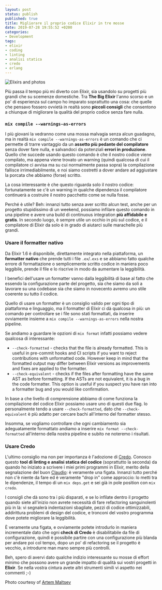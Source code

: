 ```yaml
---
layout: post
status: publish
published: true
title: Migliorare il proprio codice Elixir in tre mosse
date: 2019-07-28 19:55:52 +0200
categories:
- Development
tags:
- elixir
- coding
- linting
- analisi statica
- credo
- erlang
---
```


![Elixirs and photos](https://gitlab.com/dottorblaster/blog-images/raw/master/images/artem-maltsev-3n7DdlkMfEg-unsplash.jpg)

Più passa il tempo più mi diverto con Elixir, sia usandolo su progetti più grandi che su scemenze domestiche. Tra **The Big Elixir** l'anno scorso e un po' di esperienza sul campo ho imparato soprattutto una cosa: che quelle che pensavo fossero ovvietà in realtà sono **piccoli consigli** che consentono a chiunque di migliorare la qualità del proprio codice senza fare nulla.

### `mix compile --warnings-as-errors`
I più giovani la vedranno come una mossa malvagia senza alcun guadagno, ma in realtà `mix compile --warnings-as-errors` è un comando che ci permette di trarre vantaggio da un **assetto più pedante del compilatore** senza dover fare nulla, e salvandoci da potenziali **errori in produzione**. Quello che succede usando questo comando è che il nostro codice viene compilato, ma appena viene trovato un warning (quindi qualcosa di cui il compilatore ci avvisa ma su cui normalmente passa sopra) la compilazione fallisce irrimediabilmente, e noi siamo costretti a dover andare ad aggiustare la porcata che abbiamo (forse) scritto.

La cosa interessante è che questo riguarda solo il nostro codice: fortunatamente se c'è un warning in qualche dipendenza il compilatore continuerà a costruire il nostro pacchetto come se nulla fosse.

Perché è utile? Beh: innanzi tutto senza aver scritto alcun test, anche per un progetto stupidissimo di un weekend, possiamo infilare questo comando in una pipeline e avere una build di continuous integration **più affidabile e gratis**. In secondo luogo, è sempre utile un occhio in più sul codice, e il compilatore di Elixir da solo è in grado di aiutarci sulle marachelle più grandi.

### Usare il formatter nativo
Da Elixir 1.6 è disponibile, direttamente integrato nella piattaforma, un **formatter nativo** che prende tutti i file `.ex`/`.exs` e se abbiamo fatto qualche errore di formattazione o semplicemente scritto codice in maniera poco leggibile, prende il file e lo riscrive in modo da aumentare la leggibilità.

I benefici dell'usare un formatter vanno dalla leggibilità di base al fatto che essendo la configurazione parte del progetto, sia che siamo da soli a lavorare su una codebase sia che siamo in novecento avremo uno stile coerente su tutto il codice.

Quello di usare un formatter è un consiglio valido per ogni tipo di piattaforma e linguaggio, ma il formatter di Elixir ci dà qualcosa in più: un comando per controllare se i file sono stati formattati, da inserire ovviamente insieme a `mix compile --warnings-as-errors` nella nostra pipeline.

Se andiamo a guardare le opzioni di `mix format` infatti possiamo vedere qualcosa di interessante:

- `--check-formatted` - checks that the file is already formatted. This is    useful in pre-commit hooks and CI scripts if you want to reject contributions with unformatted code. However keep in mind that the formatted output may differ between Elixir versions as improvements and fixes are applied to the formatter.
- `--check-equivalent` - checks if the files after formatting have the same    AST as before formatting. If the ASTs are not equivalent, it is a bug in the code formatter. This option is useful if you suspect you have ran into a formatter bug and you would like confirmation.

In base a che livello di comprensione abbiamo di come funziona la compilazione del codice Elixir possiamo usare uno di questi due flag. Io personalmente tendo a usare `--check-formatted`, dato che `--check-equivalent` è più adatto per cercare bachi all'interno del formatter stesso.

Insomma, se vogliamo controllare che ogni cambiamento sia adeguatamente formattato andiamo a inserire `mix format --check-formatted` all'interno della nostra pipeline e subito ne noteremo i risultati.

### Usare Credo
L'ultimo consiglio ma non per importanza è l'adozione di [Credo](https://github.com/rrrene/credo). Conosco questo **tool di linting e analisi statica del codice** (soprattutto la seconda) da quando ho iniziato a scrivere i miei primi programmi in Elixir, merito della segnalazione del buon [Claudio](https://github.com/claudio-dalicandro): è veramente una figata. Innanzi tutto perché non c'è niente da fare ed è veramente "drop in" come approccio: lo metti tra le dipendenze, il tempo di un `mix deps.get` e sei già in pole position con `mix credo`.

I consigli che dà sono tra i più disparati, e se lo infilate dentro il progetto quando siete all'inizio non avrete necessità di fare refactoring sanguinolenti più in là: vi segnalerà indentazioni sbagliate, pezzi di codice ottimizzabili, addirittura problemi di design del codice, e tronconi del vostro programma dove potete migliorare la leggibilità.

È veramente una figata, e ovviamente potete introdurlo in maniera incrementale dato che ogni **check di Credo** è disabilitabile da file di configurazione, quindi è possibile partire con una configurazione più blanda per andare poi col tempo, dopo un po' di refactoring se il progetto è vecchio, a introdurre man mano sempre più controlli.

Beh, spero di avervi dato qualche indizio interessante su mosse di effort minimo che possono avere un grande impatto di qualità sui vostri progetti in **Elixir**. Se nella vostra cintura avete altri strumenti simili vi aspetto nei commenti ;-)

Photo courtesy of [Artem Maltsev](https://unsplash.com/@art_maltsev)


